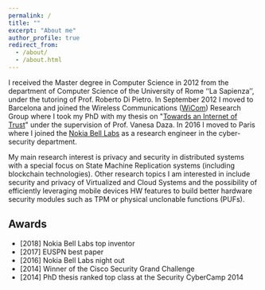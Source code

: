 ```yaml
---
permalink: /
title: ""
excerpt: "About me"
author_profile: true
redirect_from: 
  - /about/
  - /about.html
---
```


I received the Master degree in Computer Science in 2012 from the department of Computer Science of the University of Rome ‘‘La Sapienza’’, under the tutoring of Prof. Roberto Di Pietro. In September 2012 I moved to Barcelona and joined the Wireless Communications ([WiCom](http://wicom.upf.edu)) Research Group where I took my PhD with my thesis on "[Towards an Internet of Trust](https://repositori.upf.edu/handle/10230/25746)" under the supervision of Prof. Vanesa Daza. In 2016 I moved to Paris where I joined the [Nokia Bell Labs](https://www.bell-labs.com) as a research engineer in the cyber-security department. 

My main research interest is privacy and security in distributed systems with a special focus on State Machine Replication systems (including blockchain technologies). Other research topics I am interested in include security and privacy of Virtualized and Cloud Systems and the possibility of efficiently leveraging mobile devices HW features to build better hardware security modules such as TPM or physical unclonable functions (PUFs).


Awards
------
- [2018] Nokia Bell Labs top inventor
- [2017] EUSPN best paper
- [2016] Nokia Bell Labs night out
- [2014] Winner of the Cisco Security Grand Challenge
- [2014] PhD thesis ranked top class at the Security CyberCamp 2014

